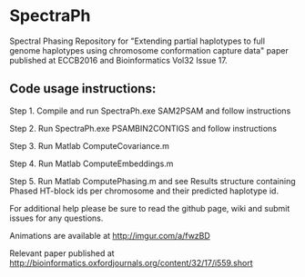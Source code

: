 # SpectraPh
Spectral Phasing Repository for "Extending partial haplotypes to full genome haplotypes using chromosome conformation capture data" paper published at ECCB2016 and Bioinformatics Vol32 Issue 17.

## Code usage instructions:
Step 1. Compile and run SpectraPh.exe SAM2PSAM and follow instructions

Step 2. Run SpectraPh.exe PSAMBIN2CONTIGS and follow instructions

Step 3. Run Matlab ComputeCovariance.m

Step 4. Run Matlab ComputeEmbeddings.m

Step 5. Run Matlab ComputePhasing.m and see Results structure containing Phased HT-block ids per chromosome and their predicted haplotype id.


For additional help please be sure to read the github page, wiki and submit issues for any questions.

Animations are available at http://imgur.com/a/fwzBD

Relevant paper published at http://bioinformatics.oxfordjournals.org/content/32/17/i559.short
